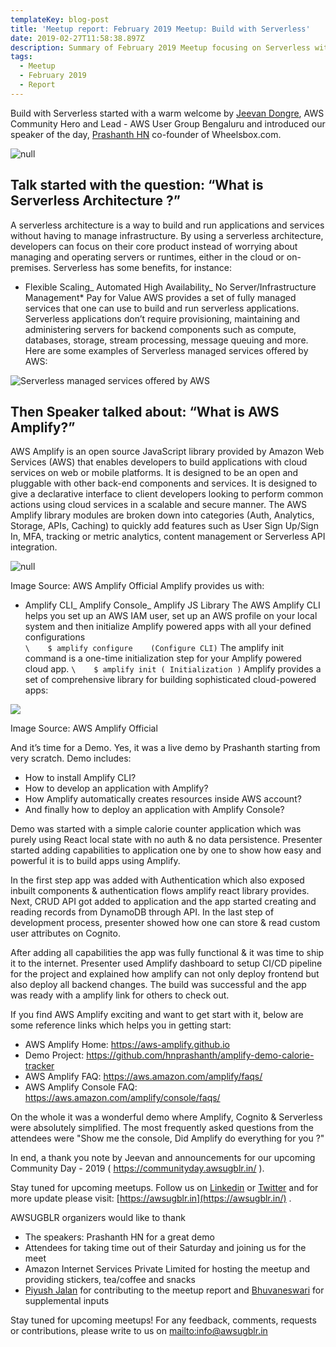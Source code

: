 ```yaml
---
templateKey: blog-post
title: 'Meetup report: February 2019 Meetup: Build with Serverless'
date: 2019-02-27T11:58:38.897Z
description: Summary of February 2019 Meetup focusing on Serverless with AWS Amplify
tags:
  - Meetup
  - February 2019
  - Report
---
```

Build with Serverless started with  a warm welcome by [Jeevan Dongre](https://www.linkedin.com/in/jeevandongre/), AWS Community Hero and Lead - AWS User Group Bengaluru and introduced our speaker of the day, [Prashanth HN](https://in.linkedin.com/in/hnprashanth) co-founder of Wheelsbox.com.

![null](/img/image1.jpg)

## Talk started with the question: “What is Serverless Architecture ?”

A serverless architecture is a way to build and run applications and services without having to manage infrastructure. By using a serverless architecture, developers can focus on their core product instead of worrying about managing and operating servers or runtimes, either in the cloud or on-premises. Serverless has some benefits, for instance:

* Flexible Scaling_ Automated High Availability_ No Server/Infrastructure Management* Pay for Value
  AWS provides a set of fully managed services that one can use to build and run serverless applications. Serverless applications don’t require provisioning, maintaining and administering servers for backend components such as compute, databases, storage, stream processing, message queuing and more. 
  Here are some examples of Serverless managed services offered by AWS: 

![Serverless managed services offered by AWS](/img/image4.png)

## Then Speaker talked about: “What is AWS Amplify?”

AWS Amplify is an open source JavaScript library provided by Amazon Web Services (AWS) that enables developers to build applications with cloud services on web or mobile platforms. It is designed to be an open and pluggable with other back-end components and services. It  is designed to give a declarative interface to client developers looking to perform common actions using cloud services in a scalable and secure manner. 
The AWS Amplify library modules are broken down into categories (Auth, Analytics, Storage, APIs, Caching) to quickly add features such as User Sign Up/Sign In, MFA, tracking or metric analytics, content management or Serverless API integration. 

![null](/img/image2.png)

  Image Source: AWS Amplify Official 
Amplify provides us with:

* Amplify CLI_ Amplify Console_ Amplify JS Library
  The AWS Amplify CLI helps you set up an AWS IAM user, set up an AWS profile on your local system and then initialize Amplify powered apps with all your defined configurations\
  `\    $ amplify configure    (Configure CLI)`
  The amplify init command is a one-time initialization step for your Amplify powered cloud app.
  `\    $ amplify init ( Initialization )`
  Amplify provides a set of  comprehensive library for building sophisticated cloud-powered apps:

![](/img/image5.png)


   Image Source: AWS Amplify Official 

And it’s time for a Demo. Yes, it was a live demo by Prashanth starting from very scratch. Demo includes:

* How to install Amplify CLI?
* How to develop an application with Amplify?
* How Amplify automatically creates resources inside AWS account?
* And finally how to deploy an application with Amplify Console?

Demo was started with a simple calorie counter application which was purely using React local state with no auth & no data persistence. Presenter started adding capabilities to application one by one to show how easy and powerful it is to build apps using Amplify. 

In the first step app was added with Authentication which also exposed inbuilt components & authentication flows amplify react library provides. Next, CRUD API got added to application and the app started creating and reading records from DynamoDB through API. In the last step of development process, presenter showed how one can store & read custom user attributes on Cognito.

After adding all capabilities the app was fully functional & it was time to ship it to the internet. Presenter used Amplify dashboard to setup CI/CD pipeline for the project and explained how amplify can not only deploy frontend but also deploy all backend changes. The build was successful and the app was ready with a amplify link for others to check out.

If you find AWS Amplify exciting and want to get start with it, below are some reference links which helps you in getting start:

* AWS Amplify Home: https://aws-amplify.github.io
* Demo Project: https://github.com/hnprashanth/amplify-demo-calorie-tracker
* AWS Amplify FAQ: https://aws.amazon.com/amplify/faqs/
* AWS Amplify Console FAQ: https://aws.amazon.com/amplify/console/faqs/

On the whole it was a wonderful demo where Amplify, Cognito & Serverless were absolutely simplified. The most frequently asked questions from the attendees were "Show me the console, Did Amplify do everything for you ?"

In end, a thank you note by Jeevan and announcements for our upcoming Community Day - 2019 ( https://communityday.awsugblr.in/ ). 

Stay tuned for upcoming meetups. Follow us on [Linkedin](https://www.linkedin.com/in/awsugblr/) or [Twitter](https://twitter.com/awsugblr) and for more update please visit:  [https://awsugblr.in](https://awsugblr.in/) .

AWSUGBLR organizers would like to thank

* The speakers: Prashanth HN for a great demo
* Attendees for taking time out of their Saturday and joining us for the meet
* Amazon Internet Services Private Limited for hosting the meetup and providing stickers, tea/coffee and snacks
* [Piyush Jalan](https://www.linkedin.com/in/piyush-jalan/) for contributing to the meetup report and [Bhuvaneswari](https://www.linkedin.com/in/bhuvanas/) for supplemental inputs

Stay tuned for upcoming meetups! For any feedback, comments, requests or contributions, please write to us on <mailto:info@awsugblr.in>
